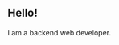 ## Hello!

I am a backend web developer.

<!--
Check out my website!
[link here]

add once you release it
-->
